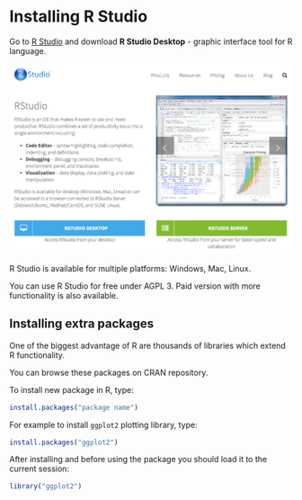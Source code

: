 # Installing R Studio

Go to [R Studio](https://www.rstudio.com/products/rstudio2/) and download **R Studio Desktop** - graphic interface tool for R language.

![RStudio install](rstudio_install.png)

R Studio is available for multiple platforms: Windows, Mac, Linux.

You can use R Studio for free under AGPL 3. Paid version with more functionality is also available.

## Installing extra packages

One of the biggest advantage of R are thousands of libraries which extend R functionality.

You can browse these packages on CRAN repository.

To install new package in R, type:

```r
install.packages("package name")
```

For example to install `ggplot2` plotting library, type:

```r
install.packages("ggplot2")
```

After installing and before using the package you should load it to the current session:

```r
library("ggplot2")
```
